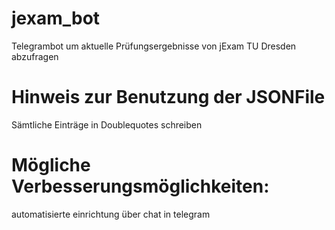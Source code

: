 # jexam_bot
Telegrambot um aktuelle Prüfungsergebnisse von jExam TU Dresden abzufragen


# Hinweis zur Benutzung der JSONFile
Sämtliche Einträge in Doublequotes schreiben

# Mögliche Verbesserungsmöglichkeiten:
automatisierte einrichtung über chat in telegram
